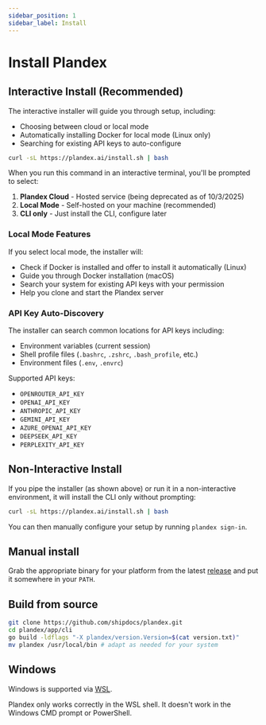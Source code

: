 ```yaml
---
sidebar_position: 1
sidebar_label: Install
---
```


# Install Plandex

## Interactive Install (Recommended)

The interactive installer will guide you through setup, including:
- Choosing between cloud or local mode
- Automatically installing Docker for local mode (Linux only)
- Searching for existing API keys to auto-configure

```bash
curl -sL https://plandex.ai/install.sh | bash
```

When you run this command in an interactive terminal, you'll be prompted to select:
1. **Plandex Cloud** - Hosted service (being deprecated as of 10/3/2025)
2. **Local Mode** - Self-hosted on your machine (recommended)
3. **CLI only** - Just install the CLI, configure later

### Local Mode Features

If you select local mode, the installer will:
- Check if Docker is installed and offer to install it automatically (Linux)
- Guide you through Docker installation (macOS)
- Search your system for existing API keys with your permission
- Help you clone and start the Plandex server

### API Key Auto-Discovery

The installer can search common locations for API keys including:
- Environment variables (current session)
- Shell profile files (`.bashrc`, `.zshrc`, `.bash_profile`, etc.)
- Environment files (`.env`, `.envrc`)

Supported API keys:
- `OPENROUTER_API_KEY`
- `OPENAI_API_KEY`
- `ANTHROPIC_API_KEY`
- `GEMINI_API_KEY`
- `AZURE_OPENAI_API_KEY`
- `DEEPSEEK_API_KEY`
- `PERPLEXITY_API_KEY`

## Non-Interactive Install

If you pipe the installer (as shown above) or run it in a non-interactive environment, it will install the CLI only without prompting:

```bash
curl -sL https://plandex.ai/install.sh | bash
```

You can then manually configure your setup by running `plandex sign-in`.

## Manual install

Grab the appropriate binary for your platform from the latest [release](https://github.com/shipdocs/plandex/releases) and put it somewhere in your `PATH`.

## Build from source

```bash
git clone https://github.com/shipdocs/plandex.git
cd plandex/app/cli
go build -ldflags "-X plandex/version.Version=$(cat version.txt)"
mv plandex /usr/local/bin # adapt as needed for your system
```

## Windows

Windows is supported via [WSL](https://learn.microsoft.com/en-us/windows/wsl/about).

Plandex only works correctly in the WSL shell. It doesn't work in the Windows CMD prompt or PowerShell.